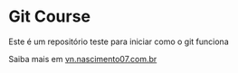 # Git Course

Este é um repositório teste para iniciar como o git funciona 

Saiba mais em [vn.nascimento07.com.br](http:/vn.nascimento07.com.br)
